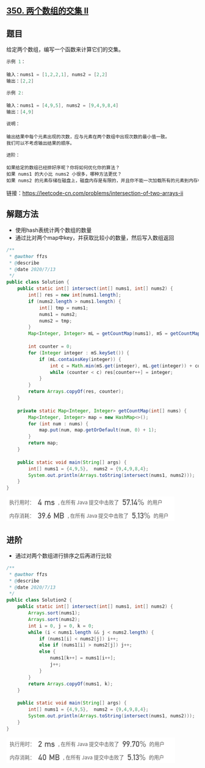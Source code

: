 ## [350. 两个数组的交集 II](https://leetcode-cn.com/problems/intersection-of-two-arrays-ii/)

## 题目

给定两个数组，编写一个函数来计算它们的交集。

```java
示例 1：

输入：nums1 = [1,2,2,1], nums2 = [2,2]
输出：[2,2]
```

```java
示例 2:

输入：nums1 = [4,9,5], nums2 = [9,4,9,8,4]
输出：[4,9]
```

```java
说明：

输出结果中每个元素出现的次数，应与元素在两个数组中出现次数的最小值一致。
我们可以不考虑输出结果的顺序。
```

```java
进阶：

如果给定的数组已经排好序呢？你将如何优化你的算法？
如果 nums1 的大小比 nums2 小很多，哪种方法更优？
如果 nums2 的元素存储在磁盘上，磁盘内存是有限的，并且你不能一次加载所有的元素到内存中，你该怎么办？
```


链接：https://leetcode-cn.com/problems/intersection-of-two-arrays-ii



## 解题方法

+ 使用hash表统计两个数组的数量
+ 通过比对两个map中key，并获取比较小的数量，然后写入数组返回

```java
/**
 * @author ffzs
 * @describe
 * @date 2020/7/13
 */
public class Solution {
    public static int[] intersect(int[] nums1, int[] nums2) {
        int[] res = new int[nums1.length];
        if (nums2.length > nums1.length) {
            int[] tmp = nums1;
            nums1 = nums2;
            nums2 = tmp;
        }
        Map<Integer, Integer> mL = getCountMap(nums1), mS = getCountMap(nums2);

        int counter = 0;
        for (Integer integer : mS.keySet()) {
            if (mL.containsKey(integer)) {
                int c = Math.min(mS.get(integer), mL.get(integer)) + counter;
                while (counter < c) res[counter++] = integer;
            }
        }
        return Arrays.copyOf(res, counter);
    }

    private static Map<Integer, Integer> getCountMap(int[] nums) {
        Map<Integer, Integer> map = new HashMap<>();
        for (int num : nums) {
            map.put(num, map.getOrDefault(num, 0) + 1);
        }
        return map;
    }

    public static void main(String[] args) {
        int[] nums1 = {4,9,5},  nums2 = {9,4,9,8,4};
        System.out.println(Arrays.toString(intersect(nums1, nums2)));
    }
}

```

![image-20200713224103262](README.assets/image-20200713224103262.png)

## 进阶

+ 通过对两个数组进行排序之后再进行比较

```java
/**
 * @author ffzs
 * @describe
 * @date 2020/7/13
 */
public class Solution2 {
    public static int[] intersect(int[] nums1, int[] nums2) {
        Arrays.sort(nums1);
        Arrays.sort(nums2);
        int i = 0, j = 0, k = 0;
        while (i < nums1.length && j < nums2.length) {
            if (nums1[i] < nums2[j]) i++;
            else if (nums1[i] > nums2[j]) j++;
            else {
                nums1[k++] = nums1[i++];
                j++;
            }
        }
        return Arrays.copyOf(nums1, k);
    }

    public static void main(String[] args) {
        int[] nums1 = {4,9,5},  nums2 = {9,4,9,8,4};
        System.out.println(Arrays.toString(intersect(nums1, nums2)));
    }
}

```

![image-20200713224849393](README.assets/image-20200713224849393.png)